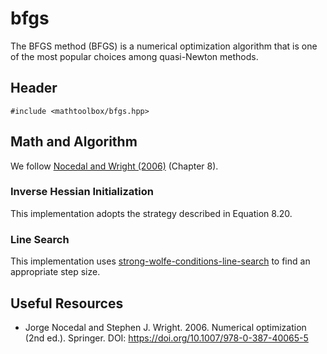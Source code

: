 # bfgs

The BFGS method (BFGS) is a numerical optimization algorithm that is one of the most popular choices among quasi-Newton methods.

## Header

```
#include <mathtoolbox/bfgs.hpp>
```

## Math and Algorithm

We follow [Nocedal and Wright (2006)](https://doi.org/10.1007/978-0-387-40065-5) (Chapter 8).

### Inverse Hessian Initialization

This implementation adopts the strategy described in Equation 8.20.

### Line Search

This implementation uses [strong-wolfe-conditions-line-search](../strong-wolfe-conditions-line-search) to find an appropriate step size.

## Useful Resources

- Jorge Nocedal and Stephen J. Wright. 2006. Numerical optimization (2nd ed.). Springer. DOI: <https://doi.org/10.1007/978-0-387-40065-5>
